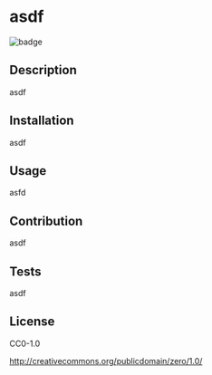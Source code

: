 # asdf
  

  <img title="badge" alt="badge" src="https://img.shields.io/badge/License-CC0_1.0-lightgrey.svg"/>
  

  ## Description
  

  asdf
  

  ## Installation
  

  asdf
  

  ## Usage
  

  asfd
  

  ## Contribution
  

  asdf
  

  ## Tests
  

  asdf
  

  ## License
  

  CC0-1.0
  

  http://creativecommons.org/publicdomain/zero/1.0/
